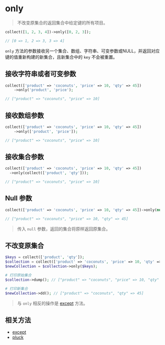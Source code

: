 # only

> 不改变原集合的返回集合中给定键的所有项目。

```php
collect([1, 2, 3, 4])->only([0, 2, 3]);

// [0 => 1, 2 => 3, 3 => 4]
```

`only` 方法的参数接收另一个集合、数组、字符串、可变参数或NULL，并返回对应键的值重新构建的新集合，且新集合中的 `key` 不会被重置。

## 接收字符串或者可变参数

```php
collect(['product' => 'coconuts', 'price' => 10, 'qty' => 45])
    ->only('product', 'price');

// ["product" => "coconuts", "price" => 10]
```
  
## 接收数组参数
```php
collect(['product' => 'coconuts', 'price' => 10, 'qty' => 45])
    ->only(['product', 'price']);

// ["product" => "coconuts", "price" => 10]
```

## 接收集合参数

```php
collect(['product' => 'coconuts', 'price' => 10, 'qty' => 45])
  ->only(collect(['product', 'qty']));

// ["product" => "coconuts", "price" => 10]
```

## Null 参数

```php
collect(['product' => 'coconuts', 'price' => 10, 'qty' => 45])->only(null);

// ["product" => "coconuts", "price" => 10, "qty" => 45]
```
> 传入 `null` 参数，返回的集合将原样返回原集合。

## 不改变原集合

```php
$keys = collect(['product', 'qty']);
$collection = collect(['product' => 'coconuts', 'price' => 10, 'qty' => 45]);
$newCollection = $collection->only($keys);

# 打印原始集合
$collection->dump(); // ["product" => "coconuts", "price" => 10, "qty" => 45]

# 打印新集合
$newCollection->dd(); // ["product" => "coconuts", "qty" => 45]
```

> 与 `only` 相反的操作是 [except](except.md) 方法。

## 相关方法

- [except](except.md)
- [pluck](pluck.md)
